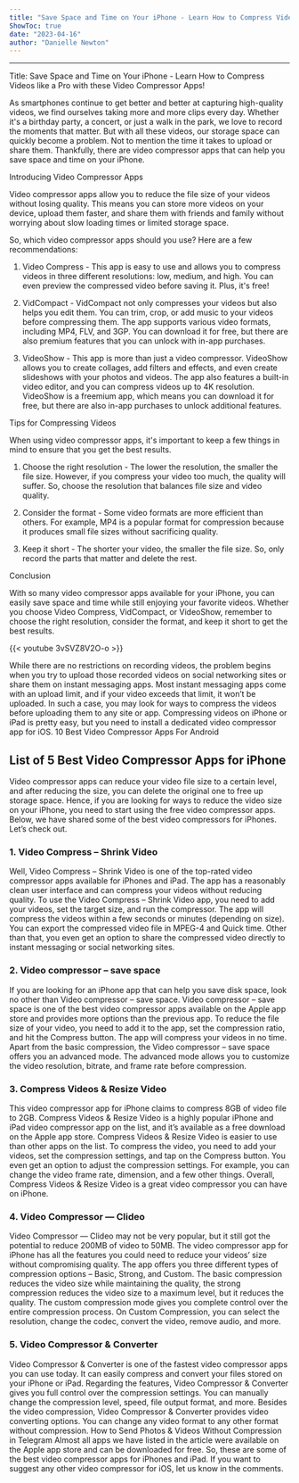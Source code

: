 ```yaml
---
title: "Save Space and Time on Your iPhone - Learn How to Compress Videos like a Pro with these Video Compressor Apps!"
ShowToc: true 
date: "2023-04-16"
author: "Danielle Newton"
---
```

*****
Title: Save Space and Time on Your iPhone - Learn How to Compress Videos like a Pro with these Video Compressor Apps!

As smartphones continue to get better and better at capturing high-quality videos, we find ourselves taking more and more clips every day. Whether it's a birthday party, a concert, or just a walk in the park, we love to record the moments that matter. But with all these videos, our storage space can quickly become a problem. Not to mention the time it takes to upload or share them. Thankfully, there are video compressor apps that can help you save space and time on your iPhone.

Introducing Video Compressor Apps

Video compressor apps allow you to reduce the file size of your videos without losing quality. This means you can store more videos on your device, upload them faster, and share them with friends and family without worrying about slow loading times or limited storage space.

So, which video compressor apps should you use? Here are a few recommendations:

1. Video Compress - This app is easy to use and allows you to compress videos in three different resolutions: low, medium, and high. You can even preview the compressed video before saving it. Plus, it's free!

2. VidCompact - VidCompact not only compresses your videos but also helps you edit them. You can trim, crop, or add music to your videos before compressing them. The app supports various video formats, including MP4, FLV, and 3GP. You can download it for free, but there are also premium features that you can unlock with in-app purchases.

3. VideoShow - This app is more than just a video compressor. VideoShow allows you to create collages, add filters and effects, and even create slideshows with your photos and videos. The app also features a built-in video editor, and you can compress videos up to 4K resolution. VideoShow is a freemium app, which means you can download it for free, but there are also in-app purchases to unlock additional features.

Tips for Compressing Videos

When using video compressor apps, it's important to keep a few things in mind to ensure that you get the best results.

1. Choose the right resolution - The lower the resolution, the smaller the file size. However, if you compress your video too much, the quality will suffer. So, choose the resolution that balances file size and video quality.

2. Consider the format - Some video formats are more efficient than others. For example, MP4 is a popular format for compression because it produces small file sizes without sacrificing quality.

3. Keep it short - The shorter your video, the smaller the file size. So, only record the parts that matter and delete the rest.

Conclusion

With so many video compressor apps available for your iPhone, you can easily save space and time while still enjoying your favorite videos. Whether you choose Video Compress, VidCompact, or VideoShow, remember to choose the right resolution, consider the format, and keep it short to get the best results.

{{< youtube 3vSVZ8V2O-o >}} 



While there are no restrictions on recording videos, the problem begins when you try to upload those recorded videos on social networking sites or share them on instant messaging apps. Most instant messaging apps come with an upload limit, and if your video exceeds that limit, it won’t be uploaded.
In such a case, you may look for ways to compress the videos before uploading them to any site or app. Compressing videos on iPhone or iPad is pretty easy, but you need to install a dedicated video compressor app for iOS.
10 Best Video Compressor Apps For Android

 
## List of 5 Best Video Compressor Apps for iPhone


Video compressor apps can reduce your video file size to a certain level, and after reducing the size, you can delete the original one to free up storage space.
Hence, if you are looking for ways to reduce the video size on your iPhone, you need to start using the free video compressor apps. Below, we have shared some of the best video compressors for iPhones. Let’s check out.

 
### 1. Video Compress – Shrink Video



Well, Video Compress – Shrink Video is one of the top-rated video compressor apps available for iPhones and iPad. The app has a reasonably clean user interface and can compress your videos without reducing quality.
To use the Video Compress – Shrink Video app, you need to add your videos, set the target size, and run the compressor. The app will compress the videos within a few seconds or minutes (depending on size).
You can export the compressed video file in MPEG-4 and Quick time. Other than that, you even get an option to share the compressed video directly to instant messaging or social networking sites.

 
### 2. Video compressor – save space



If you are looking for an iPhone app that can help you save disk space, look no other than Video compressor – save space. Video compressor – save space is one of the best video compressor apps available on the Apple app store and provides more options than the previous app.
To reduce the file size of your video, you need to add it to the app, set the compression ratio, and hit the Compress button. The app will compress your videos in no time.
Apart from the basic compression, the Video compressor – save space offers you an advanced mode. The advanced mode allows you to customize the video resolution, bitrate, and frame rate before compression.

 
### 3. Compress Videos & Resize Video



This video compressor app for iPhone claims to compress 8GB of video file to 2GB. Compress Videos & Resize Video is a highly popular iPhone and iPad video compressor app on the list, and it’s available as a free download on the Apple app store.
Compress Videos & Resize Video is easier to use than other apps on the list. To compress the video, you need to add your videos, set the compression settings, and tap on the Compress button.
You even get an option to adjust the compression settings. For example, you can change the video frame rate, dimension, and a few other things. Overall, Compress Videos & Resize Video is a great video compressor you can have on iPhone.

 
### 4. Video Compressor — Clideo



Video Compressor — Clideo may not be very popular, but it still got the potential to reduce 200MB of video to 50MB. The video compressor app for iPhone has all the features you could need to reduce your videos’ size without compromising quality.
The app offers you three different types of compression options – Basic, Strong, and Custom. The basic compression reduces the video size while maintaining the quality, the strong compression reduces the video size to a maximum level, but it reduces the quality.
The custom compression mode gives you complete control over the entire compression process. On Custom Compression, you can select the resolution, change the codec, convert the video, remove audio, and more.

 
### 5. Video Compressor & Converter



Video Compressor & Converter is one of the fastest video compressor apps you can use today. It can easily compress and convert your files stored on your iPhone or iPad.
Regarding the features, Video Compressor & Converter gives you full control over the compression settings. You can manually change the compression level, speed, file output format, and more.
Besides the video compression, Video Compressor & Converter provides video converting options. You can change any video format to any other format without compression.
How to Send Photos & Videos Without Compression in Telegram
Almost all apps we have listed in the article were available on the Apple app store and can be downloaded for free. So, these are some of the best video compressor apps for iPhones and iPad. If you want to suggest any other video compressor for iOS, let us know in the comments.




